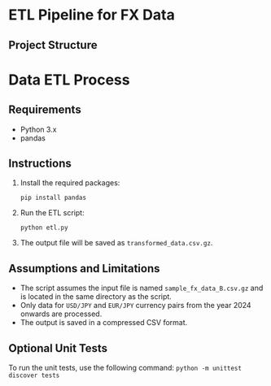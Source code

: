 # ETL Pipeline for FX Data

## Project Structure



# Data ETL Process

## Requirements

- Python 3.x
- pandas

## Instructions

1. Install the required packages:
    ```
    pip install pandas
    ```

2. Run the ETL script:
    ```
    python etl.py
    ```

3. The output file will be saved as `transformed_data.csv.gz`.

## Assumptions and Limitations

- The script assumes the input file is named `sample_fx_data_B.csv.gz` and is located in the same directory as the script.
- Only data for `USD/JPY` and `EUR/JPY` currency pairs from the year 2024 onwards are processed.
- The output is saved in a compressed CSV format.

## Optional Unit Tests

To run the unit tests, use the following command:
    ```
    python -m unittest discover tests
    ```
